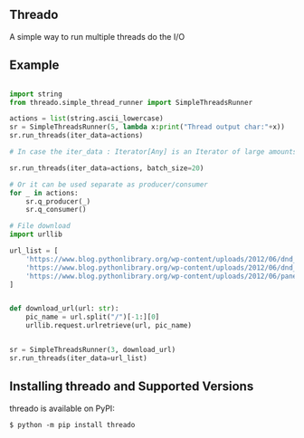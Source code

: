 ## Threado
A simple way to run multiple threads do the I/O

## Example
```python

import string
from threado.simple_thread_runner import SimpleThreadsRunner

actions = list(string.ascii_lowercase)
sr = SimpleThreadsRunner(5, lambda x:print("Thread output char:"+x))
sr.run_threads(iter_data=actions)

# In case the iter_data : Iterator[Any] is an Iterator of large amounts data

sr.run_threads(iter_data=actions, batch_size=20)

# Or it can be used separate as producer/consumer
for _ in actions:
    sr.q_producer(_)
    sr.q_consumer()

# File download
import urllib

url_list = [
    'https://www.blog.pythonlibrary.org/wp-content/uploads/2012/06/dnd_text-150x93.png',
    'https://www.blog.pythonlibrary.org/wp-content/uploads/2012/06/dnd_file-150x93.png',
    'https://www.blog.pythonlibrary.org/wp-content/uploads/2012/06/panel_smack1-150x91.png'
]


def download_url(url: str):
    pic_name = url.split("/")[-1:][0]
    urllib.request.urlretrieve(url, pic_name)


sr = SimpleThreadsRunner(3, download_url)
sr.run_threads(iter_data=url_list)
```


## Installing threado and Supported Versions

threado is available on PyPI:

```console
$ python -m pip install threado
```
